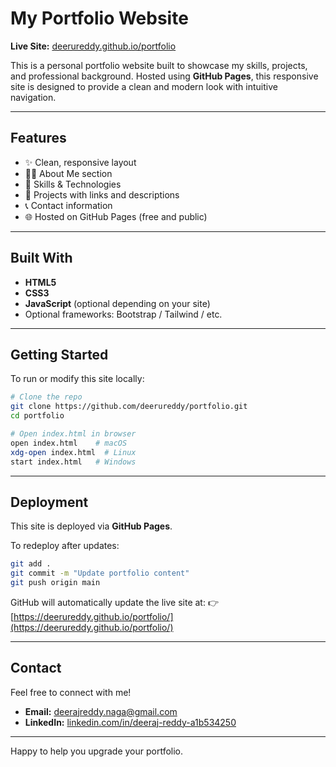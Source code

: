# My Portfolio Website

**Live Site:** [deerureddy.github.io/portfolio](https://deerureddy.github.io/portfolio/)

This is a personal portfolio website built to showcase my skills, projects, and professional background. Hosted using **GitHub Pages**, this responsive site is designed to provide a clean and modern look with intuitive navigation.

---

## Features

- ✨ Clean, responsive layout
- 🧑‍💼 About Me section
- 🧰 Skills & Technologies
- 📂 Projects with links and descriptions
- 📞 Contact information
- 🌐 Hosted on GitHub Pages (free and public)

---

## Built With

- **HTML5**
- **CSS3**
- **JavaScript** (optional depending on your site)
- Optional frameworks: Bootstrap / Tailwind / etc.

---

## Getting Started

To run or modify this site locally:

```bash
# Clone the repo
git clone https://github.com/deerureddy/portfolio.git
cd portfolio

# Open index.html in browser
open index.html    # macOS
xdg-open index.html  # Linux
start index.html   # Windows
````

---

## Deployment

This site is deployed via **GitHub Pages**.

To redeploy after updates:

```bash
git add .
git commit -m "Update portfolio content"
git push origin main
```

GitHub will automatically update the live site at:
👉 [https://deerureddy.github.io/portfolio/](https://deerureddy.github.io/portfolio/)

---

## Contact

Feel free to connect with me!

* **Email:** [deerajreddy.naga@gmail.com](mailto:deerajreddy.naga@gmail.com)
* **LinkedIn:** [linkedin.com/in/deeraj-reddy-a1b534250](https://www.linkedin.com/in/deeraj-reddy-a1b534250)

---

Happy to help you upgrade your portfolio.
```
